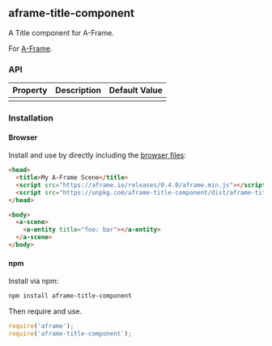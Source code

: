 ## aframe-title-component

A Title component for A-Frame.

For [A-Frame](https://aframe.io).

### API

| Property | Description | Default Value |
| -------- | ----------- | ------------- |
|          |             |               |

### Installation

#### Browser

Install and use by directly including the [browser files](dist):

```html
<head>
  <title>My A-Frame Scene</title>
  <script src="https://aframe.io/releases/0.4.0/aframe.min.js"></script>
  <script src="https://unpkg.com/aframe-title-component/dist/aframe-title-component.min.js"></script>
</head>

<body>
  <a-scene>
    <a-entity title="foo: bar"></a-entity>
  </a-scene>
</body>
```

<!-- If component is accepted to the Registry, uncomment this. -->
<!--
Or with [angle](https://npmjs.com/package/angle/), you can install the proper
version of the component straight into your HTML file, respective to your
version of A-Frame:

```sh
angle install aframe-title-component
```
-->

#### npm

Install via npm:

```bash
npm install aframe-title-component
```

Then require and use.

```js
require('aframe');
require('aframe-title-component');
```
